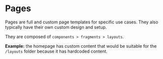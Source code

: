 # Pages

Pages are full and custom page templates for specific use cases. They also typically have their own custom design and setup.

They are composed of `components > fragments > layouts`.

**Example:** the homepage has custom content that would be suitable for the `/layouts` folder because it has hardcoded content.
